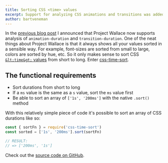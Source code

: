 ```yaml
---
title: Sorting CSS <time> values
excerpt: Support for analyzing CSS animations and transitions was added recently, but to display that nicely, animation-durations need to be sorted. Let's dive into sorting time.
author: bartveneman
---
```


In the [previous blog post](https://www.projectwallace.com/blog/analyzing-animations) I announced that Project Wallace now supports analysis of `animation-duration` and `transition-duration`. One of the neat things about Project Wallace is that it always shows all your values sorted in a sensible way. For example, font-sizes are sorted from small to large, colors are sorted by hue, etc. So it only makes sense to sort CSS [`&lt;time&gt;` values](https://developer.mozilla.org/en-US/docs/Web/CSS/time) from short to long. Enter [css-time-sort](https://github.com/bartveneman/css-time-sort).

## The functional requirements

- Sort durations from short to long
- If a `ms` value is the same as a `s` value, sort the `ms` value first
- Be able to sort an array of `['1s', '200ms']` with the native `.sort()` method

With this relatively simple piece of code it's possible to sort an array of CSS durations like so:

```js
const { sortFn } = require('css-time-sort')
const sorted = ['1s', '200ms'].sort(sortFn)

// RESULT:
// => ['200ms', '1s']
```

Check out the [source code on GitHub](https://github.com/bartveneman/css-time-sort).
